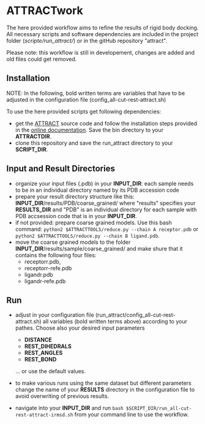 # ATTRACTwork
The here provided workflow aims to refine the results of rigid body docking. All necessary scripts and software dependencies are included in the project folder (*scripte/run_attract/*) or in the gitHub repository "attract". 

Please note: this workflow is still in developement, changes are added and old files could get removed.

## Installation
NOTE: In the following, bold written terms are variables that have to be adjusted in the configuration file (config_all-cut-rest-attract.sh)

To use the here provided scripts get following dependencies:
- get the [ATTRACT](http://www.attract.ph.tum.de/services/ATTRACT/attract.tgz) source code and follow the installation steps provided in the [online documentation](http://www.attract.ph.tum.de/services/ATTRACT/documentation.html). Save the bin directory to your **ATTRACTDIR**.
- clone this repository and save the run_attract directory to your **SCRIPT_DIR**.

## Input and Result Directories 
- organize your input files (.pdb) in your **INPUT_DIR**: each sample needs to be in an individual directory named by its PDB accession code
- prepare your result directory structure like this: **INPUT_DIR**/results/PDB/coarse_grained/ where "results" specifies your **RESULTS_DIR**  and "PDB" is an individual directory for each sample with PDB accsession code that is in your **INPUT_DIR**. 
- if not provided: prepare coarse grained models. Use this bash command: `python2 $ATTRACTTOOLS/reduce.py --chain A receptor.pdb` or `python2 $ATTRACTTOOLS/reduce.py --chain B ligand.pdb`. 
- move the coarse grained models to the folder **INPUT_DIR**/results/sample/coarse_grained/ and make shure that it contains the following four files:
  - receptorr.pdb,
  - receptorr-refe.pdb
  - ligandr.pdb
  - ligandr-refe.pdb 

## Run 
- adjust in your configuration file (run_attract/config_all-cut-rest-attract.sh) all variables (bold written terms above) according to your pathes. Choose also your desired input parameters 
  - **DISTANCE**
  - **REST_DIHEDRALS**
  - **REST_ANGLES**
  - **REST_BOND** 

  ... or use the default values.  
- to make various runs using the same dataset but different parameters change the name of your **RESULTS** directory in the configuration file to avoid overwriting of previous results. 
- navigate into your **INPUT_DIR** and run `bash $SCRIPT_DIR/run_all-cut-rest-attract-irmsd.sh` from your command line to use the workflow.




